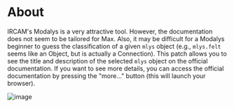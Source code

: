 # About

IRCAM's Modalys is a very attractive tool. However, the documentation does not seem to be tailored for Max. Also, it may be difficult for a Modalys beginner to guess the classification of a given `mlys` object (e.g., `mlys.felt` seems like an Object, but is actually a Connection). 
This patch allows you to see the title and description of the selected `mlys` object on the official documentation. If you want to see more details, you can access the official documentation by pressing the "more..." button (this will launch your browser).

![image](https://user-images.githubusercontent.com/69862767/212578416-6be96b50-4c24-4c1c-9e96-443d3ce82a40.png)
